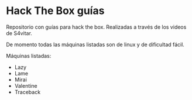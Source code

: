 # Hack The Box guías

Repositorio con guías para hack the box. Realizadas a través de los videos de S4vitar.

De momento todas las máquinas listadas son de linux y de dificultad fácil.

Máquinas listadas:

- Lazy
- Lame
- Mirai
- Valentine
- Traceback

